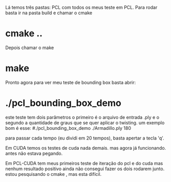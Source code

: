 Lá temos três pastas:
PCL com todos os meus teste em PCL.
Para rodar basta ir na pasta build e chamar o cmake
# cmake ..

Depois chamar o make

# make

Pronto agora para ver meu teste de bounding box
basta abrir:
# ./pcl_bounding_box_demo
este teste tem dois parâmetros o primeiro é o arquivo de entrada .ply e o segundo a quantidade de graus que se quer aplicar o twisting.
um exemplo bom é esse:
#./pcl_bounding_box_demo ./Armadillo.ply 180

para passar cada tempo (eu dividi em 20 tempos), basta apertar a tecla 'q'.


Em CUDA temos os testes de cuda nada demais. mas agora já funcionando. antes não estava pegando.

Em PCL-CUDA tem meus primeiros teste de iteração do pcl e do cuda mas nenhum resultado positivo ainda não consegui fazer os dois rodarem junto. estou pesquisando o cmake , mas esta difícil.
